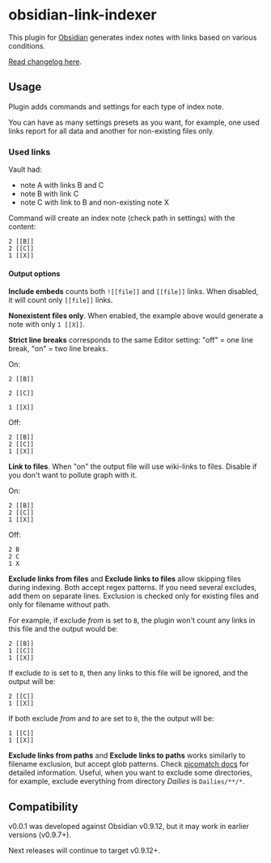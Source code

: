 # obsidian-link-indexer

This plugin for [Obsidian](https://obsidian.md/) generates index notes with links based on various conditions.

[Read changelog here](https://github.com/aviskase/obsidian-link-indexer/releases/latest).

## Usage

Plugin adds commands and settings for each type of index note.

You can have as many settings presets as you want, for example, one used links report for all data and another for non-existing files only.

### Used links

Vault had:

- note A with links B and C
- note B with link C
- note C with link to B and non-existing note X

Command will create an index note (check path in settings) with the content:

```
2 [[B]]
2 [[C]]
1 [[X]]
```

#### Output options

**Include embeds** counts both `![[file]]` and `[[file]]` links. When disabled, it will count only `[[file]]` links.

**Nonexistent files only**. When enabled, the example above would generate a note with only `1 [[X]]`.

**Strict line breaks** corresponds to the same Editor setting: "off" = one line break, "on" = two line breaks.

On:

```
2 [[B]]

2 [[C]]

1 [[X]]
```

Off:

```
2 [[B]]
2 [[C]]
1 [[X]]
```

**Link to files**. When "on" the output file will use wiki-links to files. Disable if you don\'t want to pollute graph with it.

On:

```
2 [[B]]
2 [[C]]
1 [[X]]
```

Off:

```
2 B
2 C
1 X
```

**Exclude links from files** and **Exclude links to files** allow skipping files during indexing. Both accept regex patterns. If you need several excludes, add them on separate lines. Exclusion is checked only for existing files and only for filename without path.

For example, if exclude *from* is set to `B`, the plugin won't count any links in this file and the output would be:

```
2 [[B]]
1 [[C]]
1 [[X]]
```

If exclude *to* is set to `B`, then any links to this file will be ignored, and the output will be:

```
2 [[C]]
1 [[X]]
```

If both exclude *from* and *to* are set to `B`, the the output will be:

```
1 [[C]]
1 [[X]]
```

**Exclude links from paths** and **Exclude links to paths** works similarly to filename exclusion, but accept glob patterns. Check [picomatch docs](https://www.npmjs.com/package/picomatch#globbing-features) for detailed information. Useful, when you want to exclude some directories, for example, exclude everything from directory *Dailies* is `Dailies/**/*`. 


## Compatibility
v0.0.1 was developed against Obsidian v0.9.12, but it may work in earlier versions (v0.9.7+).

Next releases will continue to target v0.9.12+.